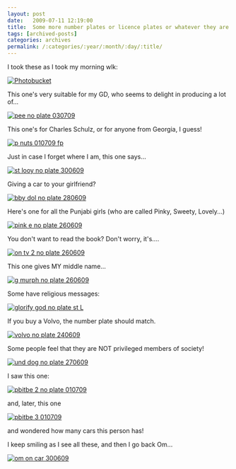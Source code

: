 ```yaml
---
layout: post
date:	2009-07-11 12:19:00
title:  Some more number plates or licence plates or whatever they are called in this country....
tags: [archived-posts]
categories: archives
permalink: /:categories/:year/:month/:day/:title/
---
```

I took these as I took my morning wlk:


<a href="http://s562.photobucket.com/albums/ss67/pugaippadam/?action=view&current=IMG_2278.jpg" target="_blank"><img src="http://i562.photobucket.com/albums/ss67/pugaippadam/IMG_2278.jpg" border="0" alt="Photobucket"></a>


<lj-cut text="a collection of plates">

This one's very suitable for my GD, who seems to delight in producing a lot of...

<a href="http://s562.photobucket.com/albums/ss67/pugaippadam/?action=view&current=IMG_2317.jpg" target="_blank"><img src="http://i562.photobucket.com/albums/ss67/pugaippadam/IMG_2317.jpg" border="0" alt="pee no plate 030709"></a>


This one's for Charles Schulz, or for anyone from Georgia, I guess!

<a href="http://s562.photobucket.com/albums/ss67/pugaippadam/?action=view&current=IMG_2176.jpg" target="_blank"><img src="http://i562.photobucket.com/albums/ss67/pugaippadam/IMG_2176.jpg" border="0" alt="p nuts 010709 fp"></a>

Just in case I forget where I am, this one says...


<a href="http://s562.photobucket.com/albums/ss67/pugaippadam/?action=view&current=IMG_2141.jpg" target="_blank"><img src="http://i562.photobucket.com/albums/ss67/pugaippadam/IMG_2141.jpg" border="0" alt="st looy no plate 300609"></a>


Giving a car to your girlfriend?

<a href="http://s562.photobucket.com/albums/ss67/pugaippadam/?action=view&current=IMG_2108.jpg" target="_blank"><img src="http://i562.photobucket.com/albums/ss67/pugaippadam/IMG_2108.jpg" border="0" alt="bby dol no plate 280609"></a>

Here's one for all the Punjabi girls (who are called Pinky, Sweety, Lovely...)

<a href="http://s562.photobucket.com/albums/ss67/pugaippadam/?action=view&current=IMG_2105.jpg" target="_blank"><img src="http://i562.photobucket.com/albums/ss67/pugaippadam/IMG_2105.jpg" border="0" alt="pink e no plate 260609"></a>

You don't want to read the book? Don't worry, it's....

<a href="http://s562.photobucket.com/albums/ss67/pugaippadam/?action=view&current=IMG_2058.jpg" target="_blank"><img src="http://i562.photobucket.com/albums/ss67/pugaippadam/IMG_2058.jpg" border="0" alt="on tv 2 no plate 260609"></a>

This one gives MY middle name...


<a href="http://s562.photobucket.com/albums/ss67/pugaippadam/?action=view&current=IMG_2046-1.jpg" target="_blank"><img src="http://i562.photobucket.com/albums/ss67/pugaippadam/IMG_2046-1.jpg" border="0" alt="g murph no plate 260609"></a>


Some have religious messages:

<a href="http://s562.photobucket.com/albums/ss67/pugaippadam/?action=view&current=IMG_2037-1.jpg" target="_blank"><img src="http://i562.photobucket.com/albums/ss67/pugaippadam/IMG_2037-1.jpg" border="0" alt="glorify god no plate st L"></a>


If you buy a Volvo, the number plate should match.

<a href="http://s562.photobucket.com/albums/ss67/pugaippadam/?action=view&current=IMG_2010-1.jpg" target="_blank"><img src="http://i562.photobucket.com/albums/ss67/pugaippadam/IMG_2010-1.jpg" border="0" alt="volvo no plate 240609"></a>

Some people feel that they are NOT privileged members of society!


<a href="http://s562.photobucket.com/albums/ss67/pugaippadam/?action=view&current=IMG_2066-1.jpg" target="_blank"><img src="http://i562.photobucket.com/albums/ss67/pugaippadam/IMG_2066-1.jpg" border="0" alt="und dog no plate 270609"></a>

I saw this one:



<a href="http://s562.photobucket.com/albums/ss67/pugaippadam/?action=view&current=IMG_2156.jpg" target="_blank"><img src="http://i562.photobucket.com/albums/ss67/pugaippadam/IMG_2156.jpg" border="0" alt="pbitbe 2 no plate 010709"></a>

and, later, this one

<a href="http://s562.photobucket.com/albums/ss67/pugaippadam/?action=view&current=IMG_2157.jpg" target="_blank"><img src="http://i562.photobucket.com/albums/ss67/pugaippadam/IMG_2157.jpg" border="0" alt="pbitbe 3 010709"></a>

and wondered how many cars this person has!


</lj-cut>

I keep smiling as I see all these, and then I go back Om...

<a href="http://s562.photobucket.com/albums/ss67/pugaippadam/?action=view&current=IMG_2142.jpg" target="_blank"><img src="http://i562.photobucket.com/albums/ss67/pugaippadam/IMG_2142.jpg" border="0" alt="om on car 300609"></a>
